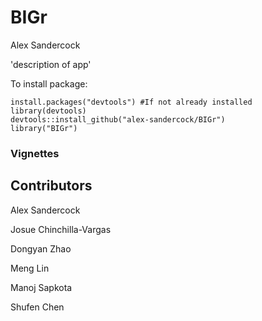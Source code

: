 # BIGr
Alex Sandercock

'description of app'

To install package:
```
install.packages("devtools") #If not already installed
library(devtools)
devtools::install_github("alex-sandercock/BIGr")
library("BIGr")
```

### Vignettes

## Contributors
Alex Sandercock

Josue Chinchilla-Vargas

Dongyan Zhao

Meng Lin

Manoj Sapkota

Shufen Chen
